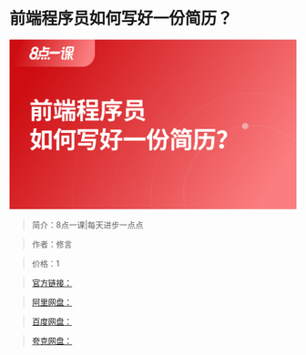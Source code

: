 # 前端程序员如何写好一份简历？

![img](../../assets/Cgp9HWE-6mCAZX_pAADNG6SARKE756.png)

> 简介：8点一课|每天进步一点点

> 作者：修言

> 价格：1

> [官方链接：]()

> [阿里网盘：]()

> [百度网盘：]()

> [夸克网盘：]()

